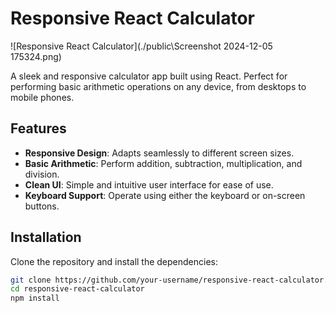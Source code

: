 # Responsive React Calculator

![Responsive React Calculator](./public\Screenshot 2024-12-05 175324.png)

A sleek and responsive calculator app built using React. Perfect for performing basic arithmetic operations on any device, from desktops to mobile phones.

## Features

- **Responsive Design**: Adapts seamlessly to different screen sizes.
- **Basic Arithmetic**: Perform addition, subtraction, multiplication, and division.
- **Clean UI**: Simple and intuitive user interface for ease of use.
- **Keyboard Support**: Operate using either the keyboard or on-screen buttons.

## Installation

Clone the repository and install the dependencies:

```bash
git clone https://github.com/your-username/responsive-react-calculator.git
cd responsive-react-calculator
npm install
